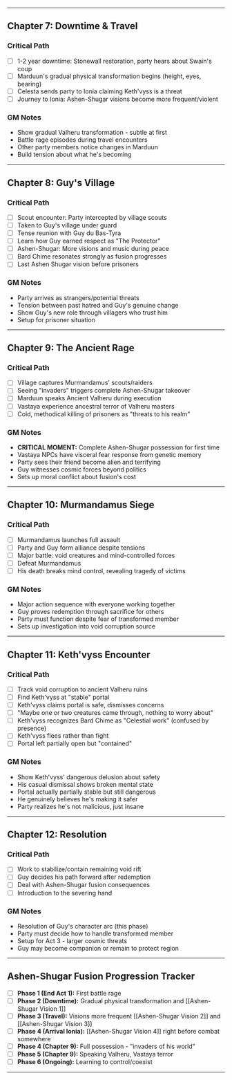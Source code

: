 
---

## Chapter 7: Downtime & Travel

### Critical Path
- [ ] 1-2 year downtime: Stonewall restoration, party hears about Swain's coup
- [ ] Marduun's gradual physical transformation begins (height, eyes, bearing)
- [ ] Celesta sends party to Ionia claiming Keth'vyss is a threat
- [ ] Journey to Ionia: Ashen-Shugar visions become more frequent/violent

### GM Notes
- Show gradual Valheru transformation - subtle at first
- Battle rage episodes during travel encounters
- Other party members notice changes in Marduun
- Build tension about what he's becoming

---

## Chapter 8: Guy's Village

### Critical Path
- [ ] Scout encounter: Party intercepted by village scouts
- [ ] Taken to Guy's village under guard
- [ ] Tense reunion with Guy du Bas-Tyra
- [ ] Learn how Guy earned respect as "The Protector"
- [ ] Ashen-Shugar: More visions and music during peace
- [ ] Bard Chime resonates strongly as fusion progresses
- [ ] Last Ashen Shugar vision before prisoners

### GM Notes
- Party arrives as strangers/potential threats
- Tension between past hatred and Guy's genuine change
- Show Guy's new role through villagers who trust him
- Setup for prisoner situation

---

## Chapter 9: The Ancient Rage

### Critical Path
- [ ] Village captures Murmandamus' scouts/raiders
- [ ] Seeing "invaders" triggers complete Ashen-Shugar takeover
- [ ] Marduun speaks Ancient Valheru during execution
- [ ] Vastaya experience ancestral terror of Valheru masters
- [ ] Cold, methodical killing of prisoners as "threats to his realm"

### GM Notes
- **CRITICAL MOMENT:** Complete Ashen-Shugar possession for first time
- Vastaya NPCs have visceral fear response from genetic memory
- Party sees their friend become alien and terrifying
- Guy witnesses cosmic forces beyond politics
- Sets up moral conflict about fusion's cost

---

## Chapter 10: Murmandamus Siege

### Critical Path
- [ ] Murmandamus launches full assault
- [ ] Party and Guy form alliance despite tensions
- [ ] Major battle: void creatures and mind-controlled forces
- [ ] Defeat Murmandamus
- [ ] His death breaks mind control, revealing tragedy of victims

### GM Notes
- Major action sequence with everyone working together
- Guy proves redemption through sacrifice for others
- Party must function despite fear of transformed member
- Sets up investigation into void corruption source

---

## Chapter 11: Keth'vyss Encounter

### Critical Path
- [ ] Track void corruption to ancient Valheru ruins
- [ ] Find Keth'vyss at "stable" portal
- [ ] Keth'vyss claims portal is safe, dismisses concerns
- [ ] "Maybe one or two creatures came through, nothing to worry about"
- [ ] Keth'vyss recognizes Bard Chime as "Celestial work" (confused by presence)
- [ ] Keth'vyss flees rather than fight
- [ ] Portal left partially open but "contained"

### GM Notes
- Show Keth'vyss' dangerous delusion about safety
- His casual dismissal shows broken mental state
- Portal actually partially stable but still dangerous
- He genuinely believes he's making it safer
- Party realizes he's not malicious, just insane

---

## Chapter 12: Resolution

### Critical Path
- [ ] Work to stabilize/contain remaining void rift
- [ ] Guy decides his path forward after redemption
- [ ] Deal with Ashen-Shugar fusion consequences
- [ ] Introduction to the severing hand

### GM Notes
- Resolution of Guy's character arc (this phase)
- Party must decide how to handle transformed member
- Setup for Act 3 - larger cosmic threats
- Guy may become companion or remain to protect region

---
## Ashen-Shugar Fusion Progression Tracker

- [ ] **Phase 1 (End Act 1):** First battle rage 
- [ ] **Phase 2 (Downtime):** Gradual physical transformation and [[Ashen-Shugar Vision 1]]
- [ ] **Phase 3 (Travel):** Visions more frequent [[Ashen-Shugar Vision 2]] and [[Ashen-Shugar Vision 3]]
- [ ] **Phase 4 (Arrival Ionia):** [[Ashen-Shugar Vision 4]] right before combat somewhere
- [ ] **Phase 4 (Chapter 9):** Full possession - "invaders of his world"
- [ ] **Phase 5 (Chapter 9):** Speaking Valheru, Vastaya terror
- [ ] **Phase 6 (Ongoing):** Learning to control/coexist

---
